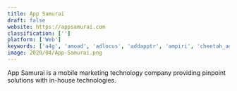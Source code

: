 ```yaml
---
title: App Samurai
draft: false 
website: https://appsamurai.com
classification: ['']
platform: ['Web']
keywords: ['a4g', 'amoad', 'adlocus', 'addapptr', 'ampiri', 'cheetah_ad_platform', 'crisp_mobile', 'criteo_dynamic_retargeting', 'digital_turbine', 'inmoji', 'lifestreet', 'mediabrix', 'mobilewalla', 'nativex', 'papaya_ads', 'smaato', 'smartcpa', 'verve', 'vungle', 'widespace_summit', 'mobilecore']
image: 2020/04/App-Samurai.png
---
```

App Samurai is a mobile marketing technology company providing pinpoint solutions with in-house technologies.